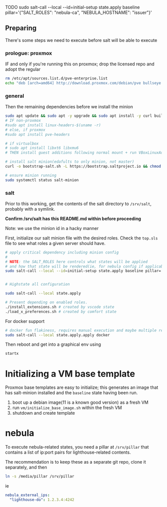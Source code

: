 TODO
sudo salt-call --local --id=initial-setup state.apply baseline pillar='{"SALT_ROLES": "nebula-ca", "NEBULA_HOSTNAME": "issuer"}'

## Preparing

There's some steps we need to execute before salt will be able to execute

### prologue: proxmox

IF and only if you're running this on proxmox; drop the licensed repo and adopt the regular

```bash
rm /etc/apt/sources.list.d/pve-enterprise.list
echo "deb [arch=amd64] http://download.proxmox.com/debian/pve bullseye pve-no-subscription" > /etc/apt/sources.list.d/pve-install-repo.list
```

### general

Then the remaining dependencies before we install the minion

```bash
sudo apt update && sudo apt -y upgrade && sudo apt install -y curl build-essential dkms
# IF non-proxmox
#sudo apt install linux-headers-$(uname -r)
# else, if proxmox
#sudo apt install pve-headers

# if virtualbox
# sudo apt install libxt6 libxmu6
# THEN install guest additions following normal mount + run VBoxLinuxAdditions.run

# install salt minion(edafults to only minion, not master)
curl -o bootstrap-salt.sh -L https://bootstrap.saltproject.io && chmod +x bootstrap-salt.sh && sudo ./bootstrap-salt.sh -P onedir

# ensure minion running
sudo systemctl status salt-minion
```

### salt

Prior to this working, get the contents of the salt directory to `/srv/salt`, probably with a symlink.

**Confirm /srv/salt has this README.md within before proceeding**

Note: we use the minion id in a hacky manner

First, initialize our salt minion file with the desired roles.
Check the `top.sls` file to see what roles a given server should have.

```bash
# apply critical dependency including minion config
#
# NOTE: the SALT_ROLES here controls what states will be applied
# and how that state will be rendered(ie, for nebula config if applicable)
sudo salt-call --local --id=initial-setup state.apply baseline pillar='{"SALT_ROLES": "role1 role2 role3", "NEBULA_HOSTNAME": "$NEBULA_HOSTNAME"}
```

```bash

# Highstate all configuration

sudo salt-call --local state.apply

# Present depending on enabled roles.
./install_extensions.sh # created by vscode state
./load_x_preferences.sh # created by comfort state
```

For docker support

```bash
# docker fun flakiness, requires manual execution and maybe multiple retries
sudo salt-call --local state.apply.apply docker
```

Then reboot and get into a graphical env using

```bash
startx
```

# Initializing a VM base template

Proxmox base templates are easy to initialize; this generates an image that has salt-minion installed and the `baseline` state having been run.

1. boot up a debian image(11 is a known good version) as a fresh VM
1. run `vm/initialize_base_image.sh` within the fresh VM
1. shutdown and create template

# nebula

To execute nebula-related states, you need a pillar at `/srv/pillar` that contains a list of ip:port pairs for lighthouse-related contents.

The recommendation is to keep these as a separate git repo, clone it separately, and then

```bash
ln -s /media/pillar /srv/pillar
```

ie

```yaml
nebula_external_ips:
  "lighthouse-do": 1.2.3.4:4242
```
